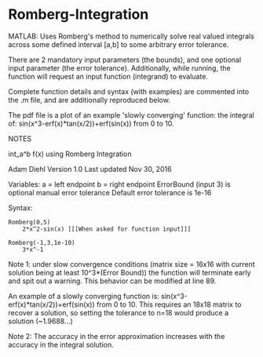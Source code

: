 # Romberg-Integration
MATLAB: Uses Romberg's method to numerically solve real valued integrals across some defined interval [a,b] to some arbitrary error tolerance.

There are 2 mandatory input parameters (the bounds), and one optional input parameter (the error tolerance).
Additionally, while running, the function will request an input function (integrand) to evaluate.

Complete function details and syntax (with examples) are commented into the .m file, and are additionally reproduced below.

The pdf file is a plot of an example 'slowly converging' function: the integral of: sin(x^3-erf(x)*tan(x/2))+erf(sin(x)) from 0 to 10.

NOTES

int_a^b f(x) using Romberg Integration

Adam Diehl
Version 1.0
Last updated Nov 30, 2016

Variables:
a = left endpoint
b = right endpoint
ErrorBound (input 3) is optional manual error tolerance
    Default error tolerance is 1e-16

Syntax:
     
    Romberg(0,5)
        2*x^2-sin(x) [[[When asked for function input]]]
        
    Romberg(-1,3,1e-10)
        3*x^-1

Note 1: under slow convergence conditions (matrix size = 16x16 with current solution being at least 10^3*(Error Bound)) the function will terminate early and spit out a warning. This behavior can be modified at line 89.

An example of a slowly converging function is: sin(x^3-erf(x)*tan(x/2))+erf(sin(x)) from 0 to 10.
This requires an 18x18 matrix to recover a solution, so setting the tolerance to n=18 would produce a solution (~1.9688...)
    
Note 2: The accuracy in the error approximation increases with the accuracy in the integral solution.
